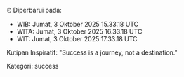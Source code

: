 ⏰ Diperbarui pada:
- WIB: Jumat, 3 Oktober 2025 15.33.18 UTC
- WITA: Jumat, 3 Oktober 2025 16.33.18 UTC
- WIT: Jumat, 3 Oktober 2025 17.33.18 UTC

Kutipan Inspiratif:
"Success is a journey, not a destination."


Kategori: success

